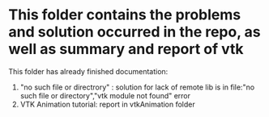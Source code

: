 # This folder contains the problems and solution occurred in the repo, as well as summary and report of vtk
This folder has already finished documentation:
1. "no such file or directrory" :  solution for lack of remote lib is in file:"no such file or directory","vtk module not found" error
2. VTK Animation tutorial: report in vtkAnimation folder
   
